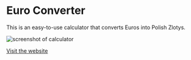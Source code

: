 # Euro Converter

This is an easy-to-use calculator that converts Euros into Polish Zlotys.

![screenshot of calculator][logo]

[Visit the website](https://met3usz.github.io/przelicznik-eur/)

[logo]: https://i.imgur.com/g4BzBxR.png
